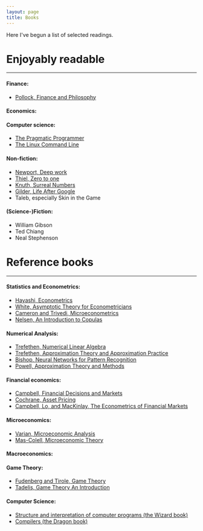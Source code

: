 ```yaml
---
layout: page
title: Books
---
```


Here I've begun a list of selected readings.

# Enjoyably readable
--------------------------------
#### Finance:
* [Pollock, Finance and Philosophy](https://www.goodreads.com/book/show/39070445-finance-and-philosophy)

#### Economics:

#### Computer science:
* [The Pragmatic Programmer](https://www.goodreads.com/book/show/4099.The_Pragmatic_Programmer)
* [The Linux  Command Line](http://linuxcommand.org/tlcl.php)

#### Non-fiction:
* [Newport, Deep work](https://www.goodreads.com/book/show/25744928-deep-work?ac=1&from_search=true)
* [Thiel, Zero to one](https://www.goodreads.com/book/show/18050143-zero-to-one?ac=1&from_search=true)
* [Knuth, Surreal Numbers](https://www-cs-faculty.stanford.edu/~knuth/sn.html)
* [Gilder, Life After Google](https://www.goodreads.com/book/show/32073021-life-after-google)
* Taleb, especially Skin in the Game

#### (Science-)Fiction:
* William Gibson
* Ted Chiang
* Neal Stephenson

# Reference books
--------------------------------
#### Statistics and Econometrics:
* [Hayashi, Econometrics](https://sites.google.com/site/fumiohayashi/hayashi-econometrics)
* [White, Asymptotic Theory for Econometricians](https://www.goodreads.com/book/show/3863433-asymptotic-theory-for-econometricians)
* [Cameron and Trivedi, Microeconometrics](https://www.goodreads.com/book/show/1043516.Microeconometrics?ac=1&from_search=true)
* [Nelsen, An Introduction to Copulas](https://www.amazon.com/Introduction-Copulas-Springer-Statistics/dp/0387286594#customerReviews)

#### Numerical Analysis:
* [Trefethen, Numerical Linear Algebra](https://www.goodreads.com/book/show/1372376.Numerical_Linear_Algebra?ac=1&from_search=true)
* [Trefethen, Approximation Theory and Approximation Practice](https://www.goodreads.com/book/show/16670471-approximation-theory-and-approximation-practice?ac=1&from_search=true)
* [Bishop, Neural Networks for Pattern Recognition](https://www.goodreads.com/book/show/92536.Neural_Networks_for_Pattern_Recognition?ac=1&from_search=true)
* [Powell, Approximation Theory and Methods](https://www.goodreads.com/book/show/342392.Approximation_Theory_and_Methods?ac=1&from_search=true)

#### Financial economics:
* [Campbell, Financial Decisions and Markets](https://press.princeton.edu/titles/11177.html)
* [Cochrane, Asset Pricing](https://faculty.chicagobooth.edu/john.cochrane/teaching/asset_pricing.htm)
* [Campbell, Lo, and MacKinlay, The Econometrics of Financial Markets](https://press.princeton.edu/titles/5904.html)

#### Microeconomics:
* [Varian, Microeconomic Analysis](https://www.goodreads.com/book/show/323071.Micro_Analysis?ac=1&from_search=true)
* [Mas-Colell, Microeconomic Theory](https://www.goodreads.com/book/show/735963.Microeconomic_Theory?ac=1&from_search=true)

#### Macroeconomics:

#### Game Theory:
* [Fudenberg and Tirole, Game Theory](https://www.goodreads.com/book/show/469868.Game_Theory)
* [Tadelis, Game Theory An Introduction](https://www.goodreads.com/book/show/15930573-game-theory)

#### Computer Science:
* [Structure and interpretation of computer programs (the Wizard book)](https://www.goodreads.com/book/show/43713.Structure_and_Interpretation_of_Computer_Programs)
* [Compilers (the Dragon book)](https://www.goodreads.com/book/show/703102.Compilers)

